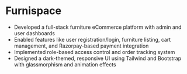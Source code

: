 # Furnispace
- Developed a full-stack furniture eCommerce platform with admin and user dashboards
- Enabled features like user registration/login, furniture listing, cart management, and Razorpay-based payment integration
- Implemented role-based access control and order tracking system
- Designed a dark-themed, responsive UI using Tailwind and Bootstrap with glassmorphism and animation effects
